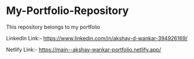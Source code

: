 # My-Portfolio-Repository
This repository belongs to my portfolio

LinkedIn Link:- https://www.linkedin.com/in/akshay-d-wankar-394926169/

Netlify Link:- https://main--akshay-wankar-portfolio.netlify.app/
